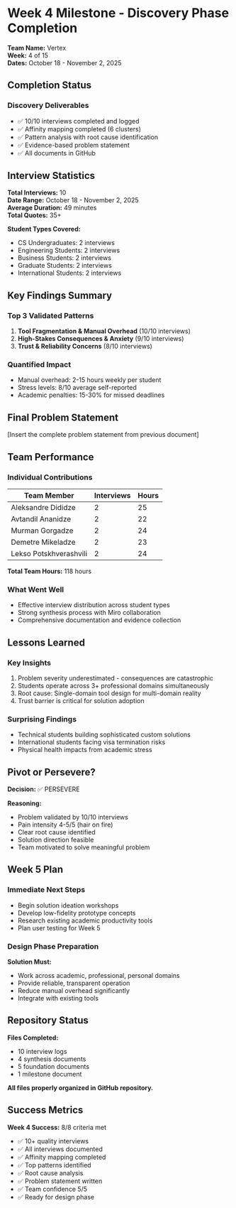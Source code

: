 
# Week 4 Milestone - Discovery Phase Completion
 
**Team Name:** Vertex  
**Week:** 4 of 15  
**Dates:** October 18 - November 2, 2025
 
## Completion Status
 
### Discovery Deliverables
- ✅ 10/10 interviews completed and logged
- ✅ Affinity mapping completed (6 clusters)
- ✅ Pattern analysis with root cause identification  
- ✅ Evidence-based problem statement
- ✅ All documents in GitHub
 
## Interview Statistics
 
**Total Interviews:** 10  
**Date Range:** October 18 - November 2, 2025  
**Average Duration:** 49 minutes  
**Total Quotes:** 35+
 
**Student Types Covered:**
- CS Undergraduates: 2 interviews
- Engineering Students: 2 interviews  
- Business Students: 2 interviews
- Graduate Students: 2 interviews
- International Students: 2 interviews
 
## Key Findings Summary
 
### Top 3 Validated Patterns
1. **Tool Fragmentation & Manual Overhead** (10/10 interviews)
2. **High-Stakes Consequences & Anxiety** (9/10 interviews) 
3. **Trust & Reliability Concerns** (8/10 interviews)
 
### Quantified Impact
- Manual overhead: 2-15 hours weekly per student
- Stress levels: 8/10 average self-reported
- Academic penalties: 15-30% for missed deadlines
 
## Final Problem Statement
 
[Insert the complete problem statement from previous document]
 
## Team Performance
 
### Individual Contributions
| Team Member | Interviews | Hours |
|-------------|------------|-------|
| Aleksandre Dididze | 2 | 25 |
| Avtandil Ananidze | 2 | 22 |
| Murman Gorgadze | 2 | 24 |
| Demetre Mikeladze | 2 | 23 |
| Lekso Potskhverashvili | 2 | 24 |
 
**Total Team Hours:** 118 hours
 
### What Went Well
- Effective interview distribution across student types
- Strong synthesis process with Miro collaboration
- Comprehensive documentation and evidence collection
 
## Lessons Learned
 
### Key Insights
1. Problem severity underestimated - consequences are catastrophic
2. Students operate across 3+ professional domains simultaneously  
3. Root cause: Single-domain tool design for multi-domain reality
4. Trust barrier is critical for solution adoption
 
### Surprising Findings
- Technical students building sophisticated custom solutions
- International students facing visa termination risks
- Physical health impacts from academic stress
 
## Pivot or Persevere?
 
**Decision:** ✅ PERSEVERE
 
**Reasoning:**
- Problem validated by 10/10 interviews
- Pain intensity 4-5/5 (hair on fire)
- Clear root cause identified
- Solution direction feasible
- Team motivated to solve meaningful problem
 
## Week 5 Plan
 
### Immediate Next Steps
- Begin solution ideation workshops
- Develop low-fidelity prototype concepts
- Research existing academic productivity tools
- Plan user testing for Week 5
 
### Design Phase Preparation
**Solution Must:**
- Work across academic, professional, personal domains
- Provide reliable, transparent operation  
- Reduce manual overhead significantly
- Integrate with existing tools
 
## Repository Status
 
**Files Completed:**
- 10 interview logs
- 4 synthesis documents
- 5 foundation documents
- 1 milestone document
 
**All files properly organized in GitHub repository.**
 
## Success Metrics
 
**Week 4 Success:** 8/8 criteria met
- ✅ 10+ quality interviews
- ✅ All interviews documented
- ✅ Affinity mapping completed
- ✅ Top patterns identified
- ✅ Root cause analysis
- ✅ Problem statement written
- ✅ Team confidence 5/5
- ✅ Ready for design phase
 
